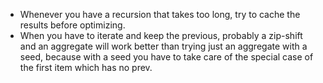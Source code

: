  - Whenever you have a recursion that takes too long, try to cache the results before optimizing.
 - When you have to iterate and keep the previous, probably a zip-shift and an aggregate will work better than trying just an aggregate with a seed, because with a seed you have to take care of the special case of the first item which has no prev.
